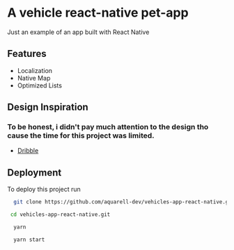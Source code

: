 # A vehicle react-native pet-app

Just an example of an app built with React Native

## Features

- Localization
- Native Map
- Optimized Lists

## Design Inspiration

### To be honest, i didn't pay much attention to the design tho cause the time for this project was limited.

- [Dribble](https://dribbble.com/shots/16902617--25-Mobile-App-Concept)

## Deployment

To deploy this project run

```bash
  git clone https://github.com/aquarell-dev/vehicles-app-react-native.git
```

```bash
 cd vehicles-app-react-native.git
```

```bash
  yarn
```

```bash
  yarn start
```

